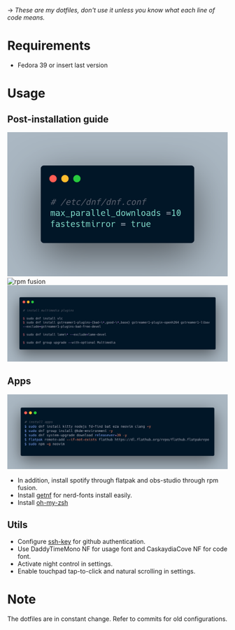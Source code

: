 -> _These are my dotfiles, don't use it unless you know what each line of code means._

# Requirements

- Fedora 39 or insert last version

# Usage

## Post-installation guide

![dnf config](./assets/dnf.conf.png)
![rpm fusion](./assets/rpmfusion.png)
![multimedia plugins](./assets/multimedia_plugins.png)

## Apps

![apps](./assets/apps.png)

- In addition, install spotify through flatpak and obs-studio through rpm fusion.
- Install [getnf](https://github.com/ronniedroid/getnf) for nerd-fonts install easily.
- Install [oh-my-zsh](https://ohmyz.sh/#install)

## Utils

- Configure [ssh-key](https://docs.github.com/en/authentication/connecting-to-github-with-ssh)
  for github authentication.
- Use DaddyTimeMono NF for usage font and CaskaydiaCove NF for code font.
- Activate night control in settings.
- Enable touchpad tap-to-click and natural scrolling in settings.

# Note

The dotfiles are in constant change. Refer to commits for old configurations.
